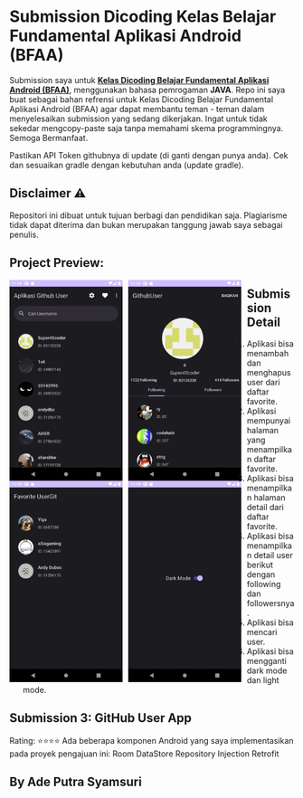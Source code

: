 # Submission Dicoding Kelas Belajar Fundamental Aplikasi Android (BFAA)
Submission saya untuk <strong>[Kelas Dicoding Belajar Fundamental Aplikasi Android (BFAA)](https://www.dicoding.com/academies/14)</strong>, menggunakan bahasa pemrogaman **JAVA**.
Repo ini saya buat sebagai bahan refrensi untuk Kelas Dicoding Belajar Fundamental Aplikasi Android (BFAA) agar dapat membantu teman - teman dalam menyelesaikan submission yang sedang dikerjakan. Ingat untuk tidak sekedar mengcopy-paste saja tanpa memahami skema programmingnya. Semoga Bermanfaat.

Pastikan API Token githubnya di update (di ganti dengan punya anda).
Cek dan sesuaikan gradle dengan kebutuhan anda (update gradle).

## Disclaimer ⚠️
Repositori ini dibuat untuk tujuan berbagi dan pendidikan saja. Plagiarisme tidak dapat diterima dan bukan merupakan tanggung jawab saya sebagai penulis.

## Project Preview:
 <img src="https://github.com/adeput29/GithubUser-submissionDicodingFundamental/blob/master/app/src/main/res/drawable/Screenshot_ui_001.png" alt="Submission3 1"
     style="float: left; margin-right: 10px;"
     width="200" />
 <img src="https://github.com/adeput29/GithubUser-submissionDicodingFundamental/blob/master/app/src/main/res/drawable/Screenshot_ui_002.png" alt="Submission3 2"
     style="float: left; margin-right: 10px;"
     width="200" />
 <img src="https://github.com/adeput29/GithubUser-submissionDicodingFundamental/blob/master/app/src/main/res/drawable/Screenshot_ui_003.png" alt="Submission3 3"
     style="float: left; margin-right: 10px;"
     width="200" />
 <img src="https://github.com/adeput29/GithubUser-submissionDicodingFundamental/blob/master/app/src/main/res/drawable/Screenshot_ui_004.png" alt="Submission3 4"
     style="float: left; margin-right: 10px;"
     width="200" />

## Submission Detail
1. Aplikasi bisa menambah dan menghapus user dari daftar favorite.
2. Aplikasi mempunyai halaman yang menampilkan daftar favorite.
3. Aplikasi bisa menampilkan halaman detail dari daftar favorite.
4. Aplikasi bisa menampilkan detail user berikut dengan following dan followersnya.
5. Aplikasi bisa mencari user.
6. Aplikasi bisa mengganti dark mode dan light mode.

## Submission 3: GitHub User App
Rating: ⭐⭐⭐⭐
Ada beberapa komponen Android yang saya implementasikan pada proyek pengajuan ini:
Room
DataStore
Repository
Injection
Retrofit

## By Ade Putra Syamsuri
